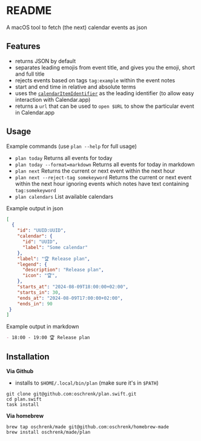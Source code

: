 # README

A macOS tool to fetch (the next) calendar events as json

## Features

- returns JSON by default
- separates leading emojis from event title, and gives you the emoji, short and full title
- rejects events based on tags `tag:example` within the event notes
- start and end time in relative and absolute terms
- uses the [`calendarItemIdentifier`](https://developer.apple.com/documentation/eventkit/ekcalendaritem/1507075-calendaritemidentifier) as the leading identifier (to allow easy interaction with Calendar.app)
- returns a `url` that can be used to `open $URL` to show the particular event in Calendar.app

## Usage

Example commands (use `plan --help` for full usage)

- `plan today` Returns all events for today
- `plan today --format=markdown` Returns all events for today in markdown
- `plan next` Returns the current or next event within the next hour
- `plan next --reject-tag somekeyword` Returns the current or next event within the next hour ignoring events which notes have text containing `tag:somekeyword`
- `plan calendars` List available calendars

Example output in json

```json
[
  {
    "id": "UUID:UUID",
    "calendar": {
      "id": "UUID",
      "label": "Some calendar"
    },
    "label": "🏆 Release plan",
    "legend": {
      "description": "Release plan",
      "icon": "🏆",
    },
    "starts_at": "2024-08-09T18:00:00+02:00",
    "starts_in": 30,
    "ends_at": "2024-08-09T17:00:00+02:00",
    "ends_in": 90
 }
]
```

Example output in markdown

```markdown
- 18:00 - 19:00 🏆 Release plan
```

## Installation

**Via Github**

- installs to `$HOME/.local/bin/plan` (make sure it's in `$PATH`)

```
git clone git@github.com:oschrenk/plan.swift.git
cd plan.swift
task install
```

**Via homebrew**

```
brew tap oschrenk/made git@github.com:oschrenk/homebrew-made
brew install oschrenk/made/plan
```
